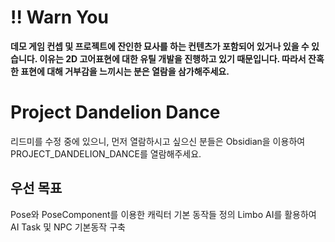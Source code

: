# !! Warn You

**데모 게임 컨셉 및 프로젝트에 잔인한 묘사를 하는 컨텐츠가 포함되어 있거나 있을 수 있습니다.
이유는 2D 고어표현에 대한 유틸 개발을 진행하고 있기 때문입니다.
따라서 잔혹한 표현에 대해 거부감을 느끼시는 분은 열람을 삼가해주세요.**

# Project Dandelion Dance
리드미를 수정 중에 있으니, 먼저 열람하시고 싶으신 분들은 Obsidian을 이용하여 PROJECT_DANDELION_DANCE를 열람해주세요.

## 우선 목표
Pose와 PoseComponent를 이용한 캐릭터 기본 동작들 정의
Limbo AI를 활용하여 AI Task 및 NPC 기본동작 구축


